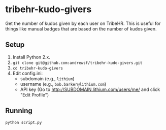 tribehr-kudo-givers
===================

Get the number of kudos given by each user on TribeHR. This is useful for things like manual badges that are based on the number of kudos given.

Setup
-----
1. Install Python 2.x.
2. `git clone git@github.com:andrewsf/tribehr-kudo-givers.git`
3. `cd tribehr-kudo-givers`
4. Edit config.ini:
	- subdomain (e.g., `lithium`)
    - username (e.g., `bob.barker@lithium.com`)
    - API key (Go to http://SUBDOMAIN.lithium.com/users/me/ and click "Edit Profile")


Running
-------
`python script.py`